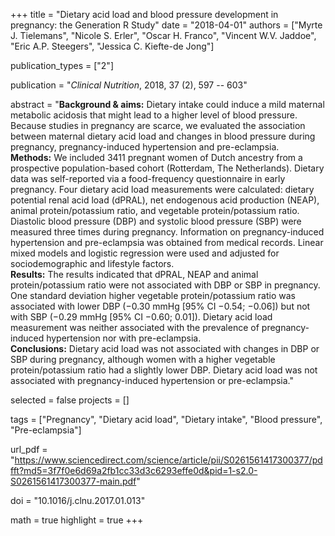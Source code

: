 +++
title = "Dietary acid load and blood pressure development in pregnancy: the Generation R Study"
date = "2018-04-01"
authors = ["Myrte J. Tielemans", "Nicole S. Erler", "Oscar H. Franco", "Vincent W.V. Jaddoe", "Eric A.P. Steegers", "Jessica C. Kiefte-de Jong"]

publication_types = ["2"]

publication = "*Clinical Nutrition*, 2018, 37 (2), 597 -- 603"

abstract = "**Background & aims:** Dietary intake could induce a mild maternal metabolic acidosis that might lead to a higher level of blood pressure. Because studies in pregnancy are scarce, we evaluated the association between maternal dietary acid load and changes in blood pressure during pregnancy, pregnancy-induced hypertension and pre-eclampsia.<br>**Methods:** We included 3411 pregnant women of Dutch ancestry from a prospective population-based cohort (Rotterdam, The Netherlands). Dietary data was self-reported via a food-frequency questionnaire in early pregnancy. Four dietary acid load measurements were calculated: dietary potential renal acid load (dPRAL), net endogenous acid production (NEAP), animal protein/potassium ratio, and vegetable protein/potassium ratio. Diastolic blood pressure (DBP) and systolic blood pressure (SBP) were measured three times during pregnancy. Information on pregnancy-induced hypertension and pre-eclampsia was obtained from medical records. Linear mixed models and logistic regression were used and adjusted for sociodemographic and lifestyle factors.<br>**Results:** The results indicated that dPRAL, NEAP and animal protein/potassium ratio were not associated with DBP or SBP in pregnancy. One standard deviation higher vegetable protein/potassium ratio was associated with lower DBP (−0.30 mmHg [95% CI −0.54; −0.06]) but not with SBP (−0.29 mmHg [95% CI −0.60; 0.01]). Dietary acid load measurement was neither associated with the prevalence of pregnancy-induced hypertension nor with pre-eclampsia.<br>**Conclusions:** Dietary acid load was not associated with changes in DBP or SBP during pregnancy, although women with a higher vegetable protein/potassium ratio had a slightly lower DBP. Dietary acid load was not associated with pregnancy-induced hypertension or pre-eclampsia."


selected = false
projects = []

tags = ["Pregnancy", "Dietary acid load", "Dietary intake", "Blood pressure", "Pre-eclampsia"]

url_pdf = "https://www.sciencedirect.com/science/article/pii/S0261561417300377/pdfft?md5=3f7f0e6d69a2fb1cc33d3c6293effe0d&pid=1-s2.0-S0261561417300377-main.pdf"

doi = "10.1016/j.clnu.2017.01.013"

math = true
highlight = true
+++
